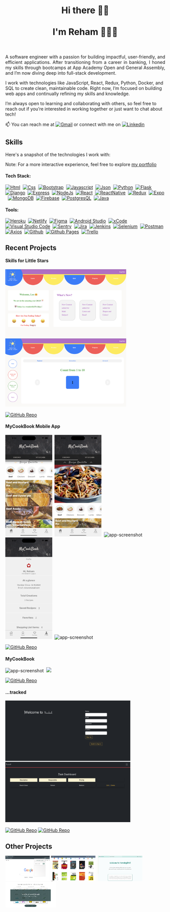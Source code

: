 <h1 align="center"> Hi there 👋🏻 <br><br> I'm Reham 👩🏻‍💻<br><br> </h1>
<p align="justify">A software engineer with a passion for building impactful, user-friendly, and efficient applications. After transitioning from a career in banking, I honed my skills through bootcamps at App Academy Open and General Assembly, and I’m now diving deep into full-stack development.

I work with technologies like JavaScript, React, Redux, Python, Docker, and SQL to create clean, maintainable code. Right now, I’m focused on building web apps and continually refining my skills and knowledge.

I’m always open to learning and collaborating with others, so feel free to reach out if you’re interested in working together or just want to chat about tech!

📫 You can reach me at <a href="mailto:rantisireham19@gmail.com"><img src="https://img.shields.io/badge/Gmail-D14836?style=for-the-badge&logo=gmail&logoColor=white" alt="Gmail"></a> or connect with me on  <a href="https://www.linkedin.com/in/rehamrantisi/"><img src="https://img.shields.io/badge/linkedin%20-%230077B5.svg?&amp;style=for-the-badge&amp;logo=linkedin&amp;logoColor=white" alt="Linkedin"></a>

<h2 align="left">Skills</h2>
<p>Here's a snapshot of the technologies I work with:</p>
Note: For a more interactive experience, feel free to explore <a href="https://rrantisi.github.io/portfolio-website/" target="_blank">my portfolio</a>
<h4>Tech Stack:</h4>
<div align="left">
<a href=""><img src="https://img.shields.io/badge/HTML5-E34F26?style=for-the-badge&logo=html5&logoColor=white" alt="Html"></a>&nbsp;
<a href=""><img src="https://img.shields.io/badge/CSS3-1572B6?style=for-the-badge&logo=css3&logoColor=white" alt="Css"></a>&nbsp;
<a href=""><img src="https://img.shields.io/badge/Bootstrap-563D7C?style=for-the-badge&logo=bootstrap&logoColor=white" alt="Bootstrap"></a>&nbsp;
<a href=""><img src="https://img.shields.io/badge/JavaScript-323330?style=for-the-badge&logo=javascript&logoColor=F7DF1E" alt="Javascript"></a>&nbsp;
<a href=""><img src="https://img.shields.io/badge/json-5E5C5C?style=for-the-badge&logo=json&logoColor=white" alt="Json"></a>&nbsp;
<a href=""><img src="https://img.shields.io/badge/Python-FFD43B?style=for-the-badge&logo=python&logoColor=blue" alt="Python"></a>&nbsp;
<a href=""><img src="https://img.shields.io/badge/Flask-000?logo=flask&logoColor=fff" alt="Flask" /></a>
<a href=""><img src="https://img.shields.io/badge/Django-092E20?style=for-the-badge&logo=django&logoColor=green" alt="Django"></a>&nbsp;
<a href=""><img src="https://img.shields.io/badge/Express.js-000000?style=for-the-badge&logo=express&logoColor=white" alt="Express"></a>&nbsp;
<a href=""><img src="https://img.shields.io/badge/Node%20js-339933?style=for-the-badge&logo=nodedotjs&logoColor=white" alt="NodeJs"></a>&nbsp;
<a href=""><img src="https://img.shields.io/badge/React-20232A?style=for-the-badge&logo=react&logoColor=61DAFB" alt="React"></a>&nbsp;
<a href=""><img src="https://img.shields.io/badge/React_Native-20232A?style=for-the-badge&logo=react&logoColor=61DAFB" alt="ReactNative"></a>&nbsp;
<a href=""><img src="https://img.shields.io/badge/Redux-764ABC?logo=redux&logoColor=fff" alt="Redux"></a>&nbsp;
<a href=""><img src="https://img.shields.io/badge/Expo-1B1F23?style=for-the-badge&logo=expo&logoColor=white" alt="Expo"></a>&nbsp;
<a href=""><img src="https://img.shields.io/badge/MongoDB-4EA94B?style=for-the-badge&logo=mongodb&logoColor=white" alt="MongoDB"></a>&nbsp;
<a href=""><img src="https://img.shields.io/badge/firebase-ffca28?style=for-the-badge&logo=firebase&logoColor=black" alt="Firebase"></a>&nbsp;
<a href=""><img src="https://img.shields.io/badge/PostgreSQL-316192?style=for-the-badge&logo=postgresql&logoColor=white" alt="PostgresQL"></a>&nbsp;
<a href=""><img src="https://img.shields.io/badge/Java-ED8B00?style=for-the-badge&logo=java&logoColor=white" alt="Java"></a>&nbsp;
  
<br>
<h4>Tools:</h4>
<a href=""><img src="https://img.shields.io/badge/Heroku-430098?style=for-the-badge&logo=heroku&logoColor=white" alt="Heroku"></a>&nbsp;
<a href=""><img src="https://img.shields.io/badge/Netlify-00C7B7?style=for-the-badge&logo=netlify&logoColor=white" alt="Netlify"></a>&nbsp;
<a href=""><img src="https://img.shields.io/badge/figma-%23F24E1E.svg?style=for-the-badge&logo=figma&logoColor=white" alt="Figma"></a>&nbsp;
<a href=""><img src="https://img.shields.io/badge/Android%20Studio-3DDC84.svg?style=for-the-badge&logo=android-studio&logoColor=white" alt="Android Studio"></a>&nbsp;
<a href=""><img src="https://img.shields.io/badge/Xcode-007ACC?style=for-the-badge&logo=Xcode&logoColor=white" alt="xCode"></a>&nbsp;
<a href=""><img src="https://img.shields.io/badge/Visual%20Studio%20Code-0078d7.svg?style=for-the-badge&logo=visual-studio-code&logoColor=white" alt="Visual Studio Code"></a>&nbsp;
<a href=""><img src="https://img.shields.io/badge/Sentry-black?style=for-the-badge&logo=Sentry&logoColor=#362D59" alt="Sentry"></a>&nbsp;
<a href=""><img src="https://img.shields.io/badge/Jira-0052CC?style=for-the-badge&logo=Jira&logoColor=white" alt="Jira"></a>&nbsp;
<a href=""><img src="https://img.shields.io/badge/Jenkins-D24939?style=for-the-badge&logo=Jenkins&logoColor=white" alt="Jenkins"></a>&nbsp;
<a href=""><img src="https://img.shields.io/badge/Selenium-43B02A?style=for-the-badge&logo=Selenium&logoColor=white" alt="Selenium"></a>&nbsp;
<a href=""><img src="https://img.shields.io/badge/Postman-FF6C37?style=for-the-badge&logo=Postman&logoColor=white" alt="Postman"></a>&nbsp;
<a href=""><img src="https://img.shields.io/badge/axios-671ddf?&style=for-the-badge&logo=axios&logoColor=white" alt="Axios"></a>&nbsp;
<a href=""><img src="https://img.shields.io/badge/GitHub-100000?style=for-the-badge&logo=github&logoColor=white" alt="Github"></a>&nbsp;
<a href=""><img src="https://img.shields.io/badge/GitHub%20Pages-222222?style=for-the-badge&logo=GitHub%20Pages&logoColor=white" alt="Github Pages"></a>&nbsp;
<a href=""><img src="https://img.shields.io/badge/Trello-0052CC?style=for-the-badge&logo=trello&logoColor=white" alt="Trello"></a>&nbsp;
</div>
<h2>Recent Projects</h2>

<h4>Skills for Little Stars</h4>
<p align="left">
  <img src="https://github.com/Rrantisi/Skills-for-Little-Stars/raw/main/frontend/src/images/3.png" alt="app-screenshot" height="215px"></a>&nbsp;
  <img src="https://github.com/Rrantisi/Skills-for-Little-Stars/raw/main/frontend/src/images/4.png" alt="app-screenshot" height="215px"></a>&nbsp;
</p>

[![GitHub Repo](https://img.shields.io/badge/GitHub-Repo-brightgreen)](https://github.com/Rrantisi/Skills-for-Little-Stars)

<h4>MyCookBook Mobile App</h4>
<p align="left">
  <img src="https://github.com/Rrantisi/MyCookBook-ReactNative/raw/main/assets/images/1.png" alt="app-screenshot" height="320px"></a>&nbsp;
  <img src="https://github.com/Rrantisi/MyCookBook-ReactNative/raw/main/assets/images/2.png" alt="app-screenshot" height="320px"></a>&nbsp;
  <img src="https://github.com/Rrantisi/MyCookBook-ReactNative/raw/main/assets/images/4.png" alt="app-screenshot" height="320px"></a>&nbsp;
  <img src="https://github.com/Rrantisi/MyCookBook-ReactNative/raw/main/assets/images/6.png" alt="app-screenshot" height="320px"></a>&nbsp;
  <img src="https://github.com/Rrantisi/MyCookBook-ReactNative/raw/main/assets/images/8.png" alt="app-screenshot" height="320px"></a>&nbsp;
</p>
  
[![GitHub Repo](https://img.shields.io/badge/GitHub-Repo-brightgreen)](https://github.com/Rrantisi/MyCookBook-ReactNative)
  
<h4>MyCookBook</h4>
<p align="left">
  <img src="https://github.com/Rrantisi/my-cook-book/raw/main/main_app/static/images/333.png" alt="app-screenshot" height="215px"></a>&nbsp;
  <img src="https://github.com/Rrantisi/my-cook-book/raw/main/main_app/static/images/888.png" height="215px"></a>&nbsp;
</p>
  
[![GitHub Repo](https://img.shields.io/badge/GitHub-Repo-brightgreen)](https://github.com/Rrantisi/my-cook-book)

<h4>...tracked</h4>
<p align="left">
  <img src="https://github.com/Rrantisi/task-manager-frontend/raw/main/src/images/11.png" alt="app-screenshot" height="190px"></a>&nbsp;
  <img src="https://github.com/Rrantisi/task-manager-frontend/raw/main/src/images/55.png" height="190px"></a>&nbsp;
</p>
  
[![GitHub Repo](https://img.shields.io/badge/GitHub-Repo-brightgreen)](https://github.com/Rrantisi/task-manager-frontend)
[![GitHub Repo](https://img.shields.io/badge/GitHub-Repo-brightgreen)](https://github.com/Rrantisi/task-manager-backend)

<h2>Other Projects</h2>
<p align="center">

<a href="https://img.shields.io/badge/GitHub-Repo-brightgreen)](https://github.com/Rrantisi/Catchit-chrome-extension"><img src="https://github.com/Rrantisi/Catchit-chrome-extension/raw/main/images/1.png" alt="app-screenshot" width="140px" height="80px"></a>
<a href="https://github.com/Rrantisi/ReadMe-Books-App"><img src="https://github.com/Rrantisi/ReadMe-Books-App/raw/main/src/images/9.png" alt="app-screenshot" width="140px" height="80px"></a>&nbsp;
<a href="https://github.com/Rrantisi/humming-bird"><img src="https://github.com/Rrantisi/humming-bird/raw/main/public/imgs/hb1.jpeg" alt="app-screenshot" width="140px" height="80px"></a>&nbsp;
<a href="https://github.com/Rrantisi/memory-game"><img src="https://github.com/Rrantisi/memory-game/raw/main/images/youWon.png" alt="app-screenshot" width="160px" height="80px"></a>&nbsp;

</p>

<h2></h2>


